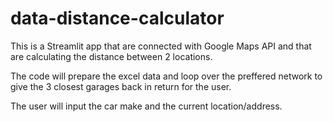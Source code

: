 # data-distance-calculator
This is a Streamlit app that are connected with Google Maps API and that are calculating the distance between 2 locations.

The code will prepare the excel data and loop over the preffered network to give the 3 closest garages back in return for the user.

The user will input the car make and the current location/address.
